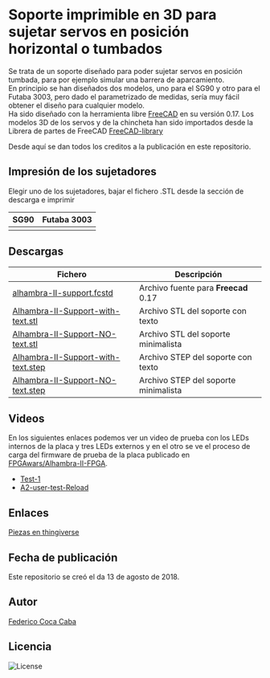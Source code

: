 # **Soporte imprimible en 3D para sujetar servos en posición horizontal o tumbados** 

Se trata de un soporte diseñado para poder sujetar servos en posición tumbada, para por ejemplo simular una barrera de aparcamiento.   
En principio se han diseñados dos modelos, uno para el SG90 y otro para el Futaba 3003, pero dado el parametrizado de medidas, sería muy fácil obtener el diseño para cualquier modelo.   
Ha sido diseñado con la herramienta libre [FreeCAD](http://www.freecadweb.org/) en su versión 0.17. 
Los modelos 3D de los servos y de la chincheta han sido importados desde la Librera de partes de FreeCAD [FreeCAD-library](https://github.com/FreeCAD/FreeCAD-library) 

Desde aquí se dan todos los creditos a la publicación en este repositorio.

## **Impresión de los sujetadores**
Elegir uno de los sujetadores, bajar el fichero .STL desde la sección de descarga e imprimir

| SG90 | Futaba 3003 |
| ---------- | ---------- |
| [](https://github.com/fgcoca/3D-Design_Robots_Other/blob/master/Sujecion-servo-tumbado/Images/SG90-2m.png) | [](https://github.com/fgcoca/3D-Design_Robots_Other/blob/master/Sujecion-servo-tumbado/Images/Futaba3003-1m.png) |

## **Descargas**
| Fichero | Descripción|
| ---------- | ---------- |
| [alhambra-II-support.fcstd](https://github.com/fgcoca/FPGA_Alhambra_II/blob/master/alhambra-II-3D-support/Design/alhambra-II-support.fcstd)   | Archivo fuente para **Freecad** 0.17   |
| [Alhambra-II-Support-with-text.stl](https://github.com/fgcoca/FPGA_Alhambra_II/blob/master/alhambra-II-3D-support/stl/Alhambra-II-Support-with-text.stl)   | Archivo STL del soporte con texto   |
| [Alhambra-II-Support-NO-text.stl](https://github.com/fgcoca/FPGA_Alhambra_II/blob/master/alhambra-II-3D-support/stl/Alhambra-II-Support-NO-text.stl)   | Archivo STL del soporte minimalista  |
| [Alhambra-II-Support-with-text.step](https://github.com/fgcoca/FPGA_Alhambra_II/blob/master/alhambra-II-3D-support/step/Alhambra-II-Support-with-text.step)   | Archivo STEP del soporte con texto  |
| [Alhambra-II-Support-NO-text.step](https://github.com/fgcoca/FPGA_Alhambra_II/blob/master/alhambra-II-3D-support/step/Alhambra-II-Support-NO-text.step)   | Archivo STEP del soporte minimalista  |

## **Videos**
En los siguientes enlaces podemos ver un video de prueba con los LEDs internos de la placa y tres LEDs externos y en el otro se ve el proceso de carga del firmware de prueba de la placa publicado en [FPGAwars/Alhambra-II-FPGA](https://github.com/FPGAwars/Alhambra-II-FPGA/tree/master/examples/user-test).

* [Test-1](https://youtu.be/c4QdQ5LqcVw)
* [A2-user-test-Reload](https://youtu.be/j2aKBtynkGg)

## **Enlaces**
 [Piezas en thingiverse](https://www.thingiverse.com/thing:1305273)

## **Fecha de publicación**
Este repositorio se creó el da 13 de agosto de 2018.

## **Autor**

[Federico Coca Caba](https://github.com/fgcoca)

## **Licencia**
![License][88]

 [88]: https://github.com/fgcoca/FPGA_Alhambra_II/blob/master/alhambra-II-3D-support/fhotos/licencia.png

